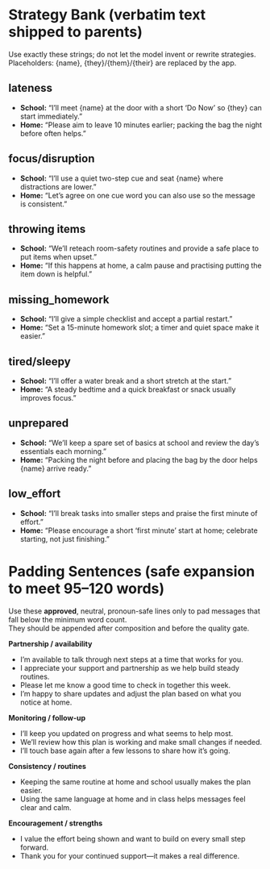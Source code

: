 ﻿# Strategy Bank (verbatim text shipped to parents)

Use exactly these strings; do not let the model invent or rewrite strategies.
Placeholders: {name}, {they}/{them}/{their} are replaced by the app.

## lateness

* **School:** “I’ll meet {name} at the door with a short ‘Do Now’ so {they} can start immediately.”
* **Home:** “Please aim to leave 10 minutes earlier; packing the bag the night before often helps.”

## focus/disruption

* **School:** “I’ll use a quiet two-step cue and seat {name} where distractions are lower.”
* **Home:** “Let’s agree on one cue word you can also use so the message is consistent.”

## throwing items

* **School:** “We’ll reteach room-safety routines and provide a safe place to put items when upset.”
* **Home:** “If this happens at home, a calm pause and practising putting the item down is helpful.”

## missing\_homework

* **School:** “I’ll give a simple checklist and accept a partial restart.”
* **Home:** “Set a 15-minute homework slot; a timer and quiet space make it easier.”

## tired/sleepy

* **School:** “I’ll offer a water break and a short stretch at the start.”
* **Home:** “A steady bedtime and a quick breakfast or snack usually improves focus.”

## unprepared

* **School:** “We’ll keep a spare set of basics at school and review the day’s essentials each morning.”
* **Home:** “Packing the night before and placing the bag by the door helps {name} arrive ready.”

## low\_effort

* **School:** “I’ll break tasks into smaller steps and praise the first minute of effort.”
* **Home:** “Please encourage a short ‘first minute’ start at home; celebrate starting, not just finishing.”


# Padding Sentences (safe expansion to meet 95–120 words)

Use these **approved**, neutral, pronoun-safe lines only to pad messages that fall below the minimum word count.  
They should be appended after composition and before the quality gate.

**Partnership / availability**
- I’m available to talk through next steps at a time that works for you.
- I appreciate your support and partnership as we help build steady routines.
- Please let me know a good time to check in together this week.
- I’m happy to share updates and adjust the plan based on what you notice at home.

**Monitoring / follow-up**
- I’ll keep you updated on progress and what seems to help most.
- We’ll review how this plan is working and make small changes if needed.
- I’ll touch base again after a few lessons to share how it’s going.

**Consistency / routines**
- Keeping the same routine at home and school usually makes the plan easier.
- Using the same language at home and in class helps messages feel clear and calm.

**Encouragement / strengths**
- I value the effort being shown and want to build on every small step forward.
- Thank you for your continued support—it makes a real difference.
